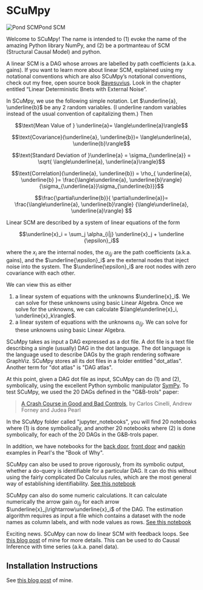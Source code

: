 # SCuMpy

![Pond SCM](pond-scum.jpg)Pond SCM

Welcome to SCuMpy! The name is intended
to (1) evoke the name of the amazing 
Python library NumPy, and (2) be a 
portmanteau of SCM (Structural Causal Model) 
and python.

A linear SCM is a DAG 
whose arrows are labelled by path coefficients
(a.k.a. gains). If you want to learn 
more about linear SCM, explained 
using my notational conventions 
which are also SCuMpy’s notational conventions, 
check out my free, open 
source book <a href="https://qbnets.wordpress.com/2020/11/30/my-free-book-bayesuvius-on-bayesian-networks/">
Bayesuvius</a>. 
Look in the chapter entitled 
“Linear Deterministic Bnets with External Noise”.

In SCuMpy, we use the following simple notation. 
Let $\underline{a}, \underline{b}$ be any 2 
random variables. (I underline random variables instead
of the usual convention of capitalizing them.) Then

$$\text{Mean Value of } \underline{a}=
\langle\underline{a}\rangle$$


$$\text{Covariance}(\underline{a}, \underline{b})=
\langle\underline{a}, 
\underline{b}\rangle$$


$$\text{Standard Deviation of }\underline{a} =
\sigma_{\underline{a}} = \sqrt{
\langle\underline{a}, 
\underline{a}\rangle}$$

$$\text{Correlation}(\underline{a}, \underline{b}) =
\rho_{
\underline{a}, \underline{b}
}=
\frac{\langle\underline{a}, 
\underline{b}\rangle}
{\sigma_{\underline{a}}\sigma_{\underline{b}}}$$

$$\frac{\partial\underline{b}}{
\partial\underline{a}}=
\frac{\langle\underline{a}, 
\underline{b}\rangle}
{\langle\underline{a}, 
\underline{a}\rangle}
$$

 Linear SCM are described by 
a system of linear equations of the form

$$\underline{x}_i = \sum_j \alpha_{i|j} \underline{x}_j + \underline {\epsilon}_i$$

where the 
$x_i$ are the internal nodes,
the $\alpha_{i|j}$
are
the path coefficients 
(a.k.a. gains), and the
$\underline{\epsilon}_i$ 
are the external nodes 
that inject noise into the system.
The $\underline{\epsilon}_i$ are
root nodes with
zero covariance
with each other.

We can view this as either

1. a linear system 
of equations with the unknowns 
$\underline{x}_i$. We can solve for these
unknowns using basic Linear Algebra.
Once we solve for the unknowns,
we can calculate $\langle\underline{x}_i, \underline{x}_k\rangle$.
2. a linear system 
of equations with the
unknowns $\alpha_{i|j}$. We can solve for these
unknowns using basic Linear Algebra.

SCuMpy
takes as input a DAG 
expressed as a dot file. A dot file
is a text file 
describing a single (usually)  DAG
in the dot language.
The dot  language is the language used to
describe DAGs by
the graph rendering software GraphViz.
SCuMpy stores all its dot files in a
folder entitled "dot_atlas".
Another term for "dot atlas"
is "DAG atlas".

At this point, 
given a DAG dot file as input,
SCuMpy can 
do (1) and (2), symbolically, using
the excellent
Python symbolic manipulator 
<a href="https://en.wikipedia.org/wiki/SymPy">SymPy</a>.
To test SCuMpy, we used the 20 DAGs 
defined in 
the "G&B-trols" paper:

> <a href=https://ftp.cs.ucla.edu/pub/stat_ser/r493.pdf>A Crash Course in Good and Bad Controls</a>,
by Carlos Cinelli, Andrew Forney and Judea Pearl


In the SCuMpy folder called "jupyter_notebooks",
you will find 20 notebooks where (1) is done
symbolically,
and another 20 notebooks where (2) is done symbolically, 
for each of the 20 DAGs in the G&B-trols paper. 

In addition, we have notebooks
for the 
[back door](https://github.com/rrtucci/scumpy/blob/master/jupyter_notebooks/back-door.ipynb), 
[front door](https://github.com/rrtucci/scumpy/blob/master/jupyter_notebooks/front-door.ipynb) 
and 
[napkin](https://github.com/rrtucci/scumpy/blob/master/jupyter_notebooks/napkin.ipynb) 
examples in
Pearl's the "Book of Why".

SCuMpy can also be used to prove rigorously,
from its symbolic output,
whether a do-query is identifiable
for a particular DAG. It can do this without
using the fairly complicated
Do Calculus rules, which are the most general
way of establishing identifiability. [See this notebook](https://github.com/rrtucci/scumpy/blob/master/jupyter_notebooks/unconfounded-children.ipynb)


SCuMpy can also do some numeric 
calculations. It can calculate
numerically the arrow
gain $\alpha_{i|j}$ for each arrow 
$\underline{x}_j\rightarrow\underline{x}_i$
of the DAG. The estimation algorithm 
requires as input a file which 
contains a dataset with the node 
names as column labels, and with 
node values as rows.
[See this notebook](https://github.com/rrtucci/scumpy/blob/master/jupyter_notebooks/estimating-gains.ipynb)

Exciting news. SCuMpy can now do linear SCM
with feedback loops. See [this blog post](https://qbnets.wordpress.com/2023/02/19/scumpy-can-now-do-linear-scm-with-feedback-loops/)
of mine for more details. This can be used to 
do Causal Inference with time series (a.k.a. panel data).

## Installation Instructions
See [this blog post](https://qbnets.wordpress.com/2023/01/26/first-version-of-scumpy-released-and-how-to-install-it-for-python-beginners/) of mine.




